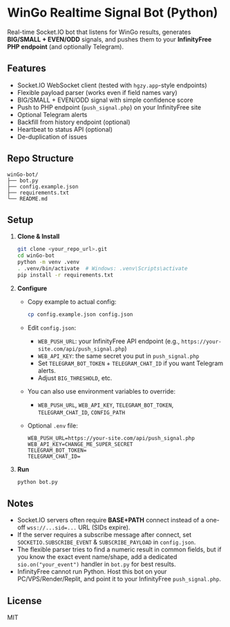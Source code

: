 # WinGo Realtime Signal Bot (Python)

Real-time Socket.IO bot that listens for WinGo results, generates **BIG/SMALL + EVEN/ODD** signals, and pushes them to your **InfinityFree PHP endpoint** (and optionally Telegram).

## Features
- Socket.IO WebSocket client (tested with `hgzy.app`-style endpoints)
- Flexible payload parser (works even if field names vary)
- BIG/SMALL + EVEN/ODD signal with simple confidence score
- Push to PHP endpoint (`push_signal.php`) on your InfinityFree site
- Optional Telegram alerts
- Backfill from history endpoint (optional)
- Heartbeat to status API (optional)
- De-duplication of issues

## Repo Structure
```
winGo-bot/
├── bot.py
├── config.example.json
├── requirements.txt
└── README.md
```

## Setup

1. **Clone & Install**
   ```bash
   git clone <your_repo_url>.git
   cd winGo-bot
   python -m venv .venv
   . .venv/bin/activate  # Windows: .venv\Scripts\activate
   pip install -r requirements.txt
   ```

2. **Configure**
   - Copy example to actual config:
     ```bash
     cp config.example.json config.json
     ```
   - Edit `config.json`:
     - `WEB_PUSH_URL`: your InfinityFree API endpoint (e.g., `https://your-site.com/api/push_signal.php`)
     - `WEB_API_KEY`: the same secret you put in `push_signal.php`
     - Set `TELEGRAM_BOT_TOKEN` + `TELEGRAM_CHAT_ID` if you want Telegram alerts.
     - Adjust `BIG_THRESHOLD`, etc.

   - You can also use environment variables to override:
     - `WEB_PUSH_URL`, `WEB_API_KEY`, `TELEGRAM_BOT_TOKEN`, `TELEGRAM_CHAT_ID`, `CONFIG_PATH`

   - Optional `.env` file:
     ```env
     WEB_PUSH_URL=https://your-site.com/api/push_signal.php
     WEB_API_KEY=CHANGE_ME_SUPER_SECRET
     TELEGRAM_BOT_TOKEN=
     TELEGRAM_CHAT_ID=
     ```

3. **Run**
   ```bash
   python bot.py
   ```

## Notes
- Socket.IO servers often require **BASE+PATH** connect instead of a one-off `wss://...sid=...` URL (SIDs expire).
- If the server requires a subscribe message after connect, set `SOCKETIO.SUBSCRIBE_EVENT` & `SUBSCRIBE_PAYLOAD` in `config.json`.
- The flexible parser tries to find a numeric result in common fields, but if you know the exact event name/shape, add a dedicated `sio.on("your_event")` handler in `bot.py` for best results.
- InfinityFree cannot run Python. Host this bot on your PC/VPS/Render/Replit, and point it to your InfinityFree `push_signal.php`.

## License
MIT
